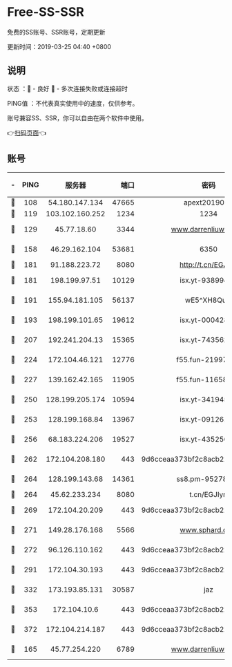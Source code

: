 # Free-SS-SSR

免费的SS账号、SSR账号，定期更新

更新时间：2019-03-25 04:40 +0800

## 说明

状态     ：🙂 - 良好 🙁 - 多次连接失败或连接超时

PING值   ：不代表真实使用中的速度，仅供参考。

账号兼容SS、SSR，你可以自由在两个软件中使用。

👉[扫码页面](https://liesauer.github.io/Free-SS-SSR/)👈

## 账号

|-|PING|服务器|端口|密码|加密方式|区域|
|:----:|:----:|:-----:|-----:|:----:|:----:|:----:|
|🙂|108|54.180.147.134|47665|apext2019001|chacha20|KR|
|🙂|119|103.102.160.252|1234|1234|rc4-md5|JP|
|🙂|129|45.77.18.60|3344|www.darrenliuwei.com|aes-256-cfb|JP|
|🙂|158|46.29.162.104|53681|6350|aes-128-ctr|RU|
|🙂|181|91.188.223.72|8080|http://t.cn/EGJIyrl|rc4-md5|RU|
|🙂|181|198.199.97.51|10129|isx.yt-93899437|aes-256-cfb|US|
|🙂|191|155.94.181.105|56137|wE5^XH8Quw|aes-256-cfb|US|
|🙂|193|198.199.101.65|19612|isx.yt-00042869|aes-256-cfb|US|
|🙂|207|192.241.204.13|15365|isx.yt-74356229|aes-256-cfb|US|
|🙂|224|172.104.46.121|12776|f55.fun-21997792|aes-256-cfb|SG|
|🙂|227|139.162.42.165|11905|f55.fun-11658175|aes-256-cfb|SG|
|🙂|250|128.199.205.174|10594|isx.yt-34194530|aes-256-cfb|SG|
|🙂|253|128.199.168.84|13967|isx.yt-09126188|aes-256-cfb|SG|
|🙂|256|68.183.224.206|19527|isx.yt-43525673|aes-256-cfb|SG|
|🙂|262|172.104.208.180|443|9d6cceaa373bf2c8acb22e60b6a58be6|aes-256-cfb|US|
|🙂|264|128.199.143.68|14361|ss8.pm-95278074|aes-256-cfb|SG|
|🙂|264|45.62.233.234|8080|t.cn/EGJIyrl|rc4-md5|CA|
|🙂|269|172.104.20.209|443|9d6cceaa373bf2c8acb22e60b6a58be6|aes-256-cfb|US|
|🙂|271|149.28.176.168|5566|www.sphard.com|aes-256-cfb|AU|
|🙂|272|96.126.110.162|443|9d6cceaa373bf2c8acb22e60b6a58be6|aes-256-cfb|US|
|🙂|291|172.104.30.193|443|9d6cceaa373bf2c8acb22e60b6a58be6|aes-256-cfb|US|
|🙂|332|173.193.85.131|30587|jaz|aes-256-cfb|US|
|🙂|353|172.104.10.6|443|9d6cceaa373bf2c8acb22e60b6a58be6|aes-256-cfb|US|
|🙂|372|172.104.214.187|443|9d6cceaa373bf2c8acb22e60b6a58be6|aes-256-cfb|US|
|🙁|165|45.77.254.220|6789|www.darrenliuwei.com|aes-256-cfb|SG|
